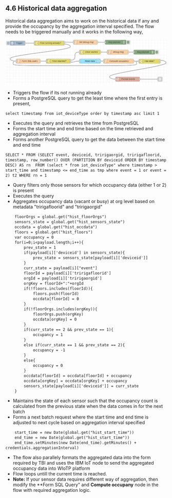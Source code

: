 ## 4.6 Historical data aggregation

Historical data aggregation aims to work on the historical data if any and provide the occupancy by the aggregation interval specified. The flow needs to be triggered manually and it works in the following way,

![historical flow](../images/historical-flow.PNG)

* Triggers the flow if its not running already
* Forms a PostgreSQL query to get the least time where the first entry is present,
```
select timestamp from iot_deviceType order by timestamp asc limit 1
```
* Executes the query and retrieves the time from PostgreSQL
* Forms the start time and end time based on the time retrieved and aggregation interval
* Forms another PostgreSQL query to get the data between the start time and end time
```
SELECT * FROM (SELECT event, deviceid, tririgaorgid, tririgafloorid, timestamp, row_number() OVER (PARTITION BY deviceid ORDER BY timestamp DESC) AS rn  FROM (select * from iot_deviceType" where timestamp > start_time and timestamp <= end_time as tmp where event = 1 or event = 2) t2 WHERE rn = 1
```
* Query filters only those sensors for which occupancy data (either 1 or 2) is present
* Executes the query
* Aggregates occupancy data (vacant or busy) at org level based on metadata "tririgafloorid" and "tririgaorgid"

```
    floorOrgs = global.get("hist_floorOrgs")
    sensors_state = global.get("hist_sensors_state")
    occdata = global.get("hist_occdata")
    floors = global.get("hist_floors")
    var occupancy = 0
    for(i=0;i<payload.length;i++){
        prev_state = 1
        if(payload[i]['deviceid'] in sensors_state){
            prev_state = sensors_state[payload[i]['deviceid']]
        }
        curr_state = payload[i]["event"]
        floorId = payload[i]['tririgafloorid']
        orgId = payload[i]['tririgaorgid']
        orgKey = floorId+":"+orgId
        if(!floors.includes(floorId)){
            floors.push(floorId)
            occdata[floorId] = 0
        }
        if(!floorOrgs.includes(orgKey)){
            floorOrgs.push(orgKey)
            occdata[orgKey] = 0
        }
        if(curr_state == 2 && prev_state == 1){
            occupancy = 1
        }
        else if(curr_state == 1 && prev_state == 2){
            occupancy = -1
        }
        else{
            occupancy = 0
        }
        occdata[floorId] = occdata[floorId] + occupancy
        occdata[orgKey] = occdata[orgKey] + occupancy
        sensors_state[payload[i]['deviceid']] = curr_state
    }
```

* Maintains the state of each sensor such that the occupancy count is calculated from the previous state when the data comes in for the next batch
* Forms a next batch request where the start time and end time is adjusted to next cycle based on aggregation interval specified
```
    start_time = new Date(global.get("hist_start_time"))
    end_time = new Date(global.get("hist_start_time"))
    end_time.setMinutes(new Date(end_time).getMinutes() + credentials.aggregationInterval)
```
* The flow also parallely formats the aggregated data into the form required by TBI and uses the IBM IoT node to send the aggregated occupancy data into WIoTP platform
* Flow loops untill the current time is reached.
* **Note:** If your sensor data requires different way of aggregation, then modify the **Form SQL Query" and **Compute occupany** node in the flow with required aggregation logic.
